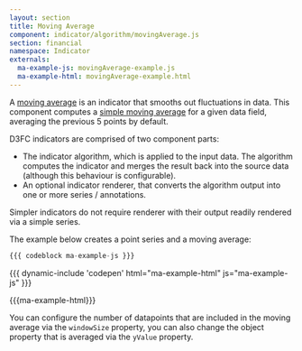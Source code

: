 ```yaml
---
layout: section
title: Moving Average
component: indicator/algorithm/movingAverage.js
section: financial
namespace: Indicator
externals:
  ma-example-js: movingAverage-example.js
  ma-example-html: movingAverage-example.html
---
```


A [moving average](http://en.wikipedia.org/wiki/Moving_average) is an indicator that smooths out fluctuations in data. This component computes a [simple moving average](http://en.wikipedia.org/wiki/Moving_average#Simple_moving_average) for a given data field, averaging the previous 5 points by default.

D3FC indicators are comprised of two component parts:

 + The indicator algorithm, which is applied to the input data. The algorithm computes the indicator and merges the result back into the source data (although this behaviour is configurable).
 + An optional indicator renderer, that converts the algorithm output into one or more series / annotations.

Simpler indicators do not require renderer with their output readily rendered via a simple series.

The example below creates a point series and a moving average:

```js
{{{ codeblock ma-example-js }}}
```

{{{ dynamic-include 'codepen' html="ma-example-html" js="ma-example-js" }}}

{{{ma-example-html}}}
<script type="text/javascript">
{{{ma-example-js}}}
</script>

You can configure the number of datapoints that are included in the moving average via the `windowSize` property, you can also change the object property that is averaged via the `yValue` property.
